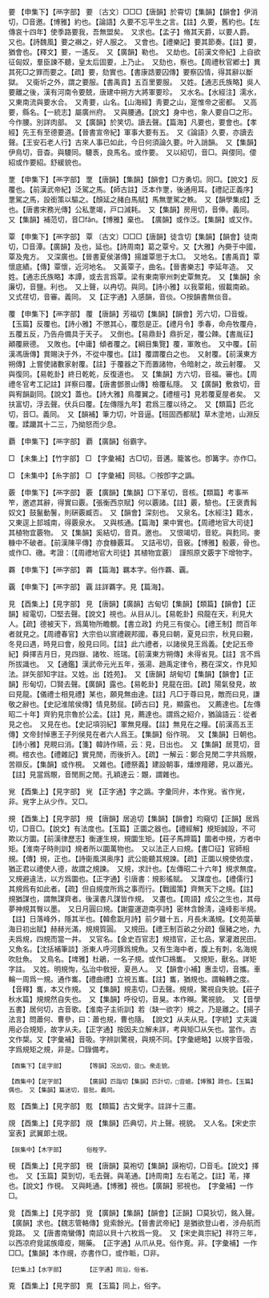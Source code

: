 <!-- { "loadSidebar": true } -->
要	【申集下】【襾字部】	要	〔古文〕□□□【唐韻】於霄切【集韻】【韻會】伊消切，□音邀。【博雅】約也。【論語】久要不忘平生之言。【註】久要，舊約也。【左傳哀十四年】使季路要我，吾無盟矣。　又求也。【孟子】脩其天爵，以要人爵。　又也。【詩魏風】要之襋之，好人服之。　又會也。【禮樂記】要其節奏。【註】要，猶會也。【釋文】要，一遙反。　又【廣韻】勒也。　又劫也。【前漢文帝紀】上自欲征匈奴，羣臣諫不聽，皇太后固要，上乃止。　又劾也，察也。【周禮秋官鄕士】異其死□之罪而要之。【疏】要，劾實也。【書康誥要囚傳】要察囚情，得其辭以斷獄。　又衞圻之外，謂之要服。【書禹貢】五百里要服。　又姓。【通志氏族略】吳人要離之後，漢有河南令要兢，唐建中朔方大將軍要珍。　又水名。【水經注】濡水，又東南流與要水合。　又靑要，山名。【山海經】靑要之山，寔惟帝之密都。　又高要，縣名。【一統志】屬廣州府。　又與腰通。【說文】身中也，象人要自□之形。今作腰。別詳肉部。　又【廣韻】於笑切。讀去聲。【篇海】凡要也，要會也。【孝經】先王有至德要道。【晉書宣帝紀】軍事大要有五。　又《論語》久要，亦讀去聲。【王安石老人行】古來人事已如此，今日何須論久要。叶入誚韻。　又【集韻】伊鳥切，音杳。與騕同。騕褭，良馬名。或作要。　又以紹切，音□。與偠同。偠紹或作要紹。舒緩貌也。

覂	【申集下】【襾字部】	覂	【唐韻】【集韻】【韻會】□方勇切。同□。【說文】反覆也。【前漢武帝紀】泛駕之馬。【師古註】泛本作覂，後通用耳。【禮記正義序】覂駕之馬，設銜策以驅之。【顏延之赭白馬賦】馬無覂駕之軼。　又【韻學集成】乏也。【唐書宋務光傳】公私覂竭，戸口減耗。　又【集韻】房用切，音俸。義同。　又【集韻】補范切，音□fǎn。【博雅】棄也。　【廣韻】或作泛。【集韻】或又作。

覃	【申集下】【襾字部】	覃	〔古文〕□□□【唐韻】徒含切【集韻】【韻會】徒南切，□音潭。【廣韻】及也，延也。【詩周南】葛之覃兮。又【大雅】內奰于中國，覃及鬼方。　又深廣也。【晉書夏侯湛傳】揚雄覃思于太□。　又地名。【書禹貢】覃懷底績。【傳】覃懷，近河地名。　又黃覃子，曲名。【晉書樂志】李延年造。　又姓。【通志氏族略】本譚，或去言爲覃。梁有東南寧州刺史覃無克。　又【集韻】余廉切，音鹽。利也。　又上聲，以冉切。與同。【詩小雅】以我覃耜，俶載南畝。　又式荏切，音審。義同。　又【正字通】入感韻，音倓。○按韻書無倓音。

覆	【申集下】【襾字部】	覆	【唐韻】芳福切【集韻】【韻會】芳六切，□音蝮。【玉篇】反覆也。【詩小雅】不懲其心，覆怨是正。【禮月令】季春，命舟牧覆舟，五覆五反，乃告舟備具于天子。　又倒也。【易鼎卦】鼎折足，覆公餗。【書胤征】顚覆厥德。　又敗也。【中庸】傾者覆之。【綱目集覽】覆，軍敗也。　又中覆。【前漢馮唐傳】賞賜決于外，不從中覆也。【註】覆謂覆白之也。　又射覆。【前漢東方朔傳】上嘗使諸數家射覆。【註】于覆器之下而置諸物，令暗射之，故云射覆。　又與復同。【易乾卦】終日乾乾，反復道也。　又【集韻】方六切，音福。審也。【周禮冬官考工記註】詳察曰覆。【唐書鄧景山傳】檢覆私隱。　又【廣韻】敷救切，音與宥韻副同。【說文】蓋也。【詩大雅】鳥覆翼之。【禮檀弓】見若覆夏屋者矣。　又扶富切，浮去聲。伏兵曰覆。【左傳隱九年】君爲三覆以待之。　又【類篇】匹北切，音□。義同。　又【韻補】筆力切，叶音逼。【班固西都賦】草木塗地，山淵反覆。蹂躪其十二三，乃拗怒而少息。

覇	【申集下】【襾字部】	覇	【廣韻】俗霸字。

□	【未集上】【竹字部】	□	【字彙補】古□切，音遘。籠笿也。卽篝字。亦作□。

□	【未集中】【糸字部】	□	【字彙補】同毯。◎按卽字之譌。

覈	【申集下】【襾字部】	覈	【廣韻】【集韻】□下革切，音核。【類篇】考事襾笮，邀遮其辭，得實曰覈。【張衡西京賦】何以覈諸。【註】覈，驗也。【王褒責髥奴文】鼓鬣動鬐，則硏覈臧否。　又【韻會】深刻也。　又泉名。【水經注】籍水，又東逕上邽城南，得覈泉水。　又與核通。【篇海】果中實也。【周禮地官大司徒】其植物宜覈物。　又【集韻】奚結切，音頁。邀也。　又恨竭切，音紇。與麧同。麥糠中不破者。【前漢陳平傳】亦食糠覈耳。　又詰弔切，音竅。【博雅】骰覈，骨也。　或作□、礉。考證：〔【周禮地官大司徒】其植物宜覈〕　謹照原文覈字下增物字。 

覉	【申集下】【襾字部】	覉	【篇海】羈本字。俗作覉、覊。

覊	【申集下】【襾字部】	覊	註詳覉字。見【篇海】。

見	【酉集上】【見字部】	見	【唐韻】【廣韻】古甸切【集韻】【類篇】【韻會】【正韻】經電切，□堅去聲。【說文】視也。从目从儿。【易乾卦】飛龍在天，利見大人。【疏】德被天下，爲萬物所瞻覩。【書立政】灼見三有俊心。【禮王制】問百年者就見之。【周禮春官】大宗伯以賔禮親邦國，春見曰朝，夏見曰宗，秋見曰覲，冬見曰遇，時見曰會，殷見曰同。【註】此六禮者，以諸侯見王爲義。【史記五帝紀】舜擇吉月日，見四嶽、諸牧、班瑞。【前漢東方朔傳】未得省見。【註】言不爲所拔識也。　又【通鑑】漢武帝元光五年，張湯、趙禹定律令，務在深文，作見知法。詳矢部知字註。又姓。出【姓苑】。　又【唐韻】胡甸切【集韻】【韻會】【正韻】形甸切，□賢去聲。【廣韻】露也。【易乾卦】見龍在田。【疏】陽氣發見，故曰見龍。【儀禮士相見禮】某也，願見無由達。【註】凡□于尊曰見，敵而曰見，謙敬之辭也。【史記淮隂侯傳】情見勢屈。【師古曰】見，顯露也。　又薦達也。【左傳昭二十年】齊豹見宗魯於公孟。【註】見，薦達也。謂爲之紹介，猶論語云：從者見之也。　又見在也。【史記項羽紀】軍無見糧。【註】無見在之糧。【前漢高五王傳】文帝封悼惠王子列侯見在者六人爲王。【集韻】俗作現。　又【集韻】日朝也。【詩小雅】見睍曰消。【箋】韓詩作曣，云：見，日出也。　又【集韻】居莧切，音襇。棺衣也。【禮雜記】實見閒，而後折入。【疏】一解云：鄭合見閒二字共爲覸，苦辯反。【集韻】或作梘。　又雜也。【禮祭義】建設朝事，燔燎羶薌，見以蕭光。【註】見當爲覸，音閒厠之閒。孔穎達云：覵，謂雜也。

覍	【酉集上】【見字部】	覍	【正字通】字之譌。字彙同弁，本作覍。省作覍，非。覍字上从少作。又□。

規	【酉集上】【見字部】	規	【唐韻】居追切【集韻】【韻會】均窺切【正韻】居爲切，□音□。【說文】有法度也。【玉篇】正圜之器也。【禮經解】規矩誠設，不可欺以方圜。【前漢律歷志】衡運生規，規圜生矩。【莊子馬蹄篇】圜者中規，方者中矩。【淮南子時則訓】規者所以圜萬物也。　又以法正人曰規。【書□征】官師相規。【傳】規，正也。【詩衞風淇奥序】武公能聽其規諫。【疏】正圜以規使依度，猶正君以禮使人德，故謂之規諫。　又規，求計也。【左傳昭二十六年】規求無度。　又規避違法，以方爲圜也。【正字通】引唐書：規影徭賦。　又謀度也。【禮儒行】其規爲有如此者。【疏】但自規度所爲之事而行。【戰國策】齊無天下之規。【註】規猶謀也，謂無謀齊者。後漢書凡謀皆作規。　又畫也。【周語】成公之生也，其母夢神規其臀以墨。　又日月圓曰規。【謝靈運遊南亭詩】密林含餘淸，遠峰影半規。【註】日落峰外，隱其半也。【韓愈翫月詩】前夕雖十五，月長未滿規。【文苑英華海日初出賦】赫赫光滿，規規質圓。　又規田。【禮王制百畝之分疏】偃豬之地，九夫爲規，四規而當一井。　又官名。【金史百官志】規措官，正七品，掌灌漑民田。　又魚名。【沈括補筆談】浙東人呼河豚爲規魚。又有生海中者，腹上有刺，名海規吹肚魚。　又鳥名。【埤雅】杜鵑，一名子規。或作□鳺巂。　又規矩，獸名。詳矩字註。　又姓。明規恂，弘治中敎授，夏邑人。　又【韻會小補】惠圭切，音攜。車輪一周爲一規。通作巂。【禮曲禮】立視五巂。【註】巂，猶規也。謂輪轉之度。【音釋】巂，本又作規。　又【集韻】規恚切，□去聲。規規，驚視自失貌。【莊子秋水篇】規規然自失也。　又【集韻】呼役切，音狊。本作瞁。驚視貌。　又【音學五書】居何切，古音歌。【淮南子主術訓】若（缺一欲字）規之，乃是離之。【揚子法言】問蕭何、曹參，曰：蕭也規，曹也隨。　【說文】从夫从見。【字統】丈夫識用必合規矩，故字从夫。【正字通】按因夫立解未詳，考與矩□从矢也。當作。古文作槼。又【字彙補】音吸。字辨訓驚視，與規不同。【字彙總略】以規字音吸，字爲規矩之規，非是。□錄備考。

	【酉集下】【辵字部】		【等韻】况出切，音□。衆走貌。

	【酉集中】【足字部】		【廣韻】匹詣切【集韻】匹計切，□音媲。【博雅】踦也。【玉篇】偶也。　又【集韻】篇迷切，音批。義同。

覐	【酉集上】【見字部】	覐	【類篇】古文覺字。註詳十三畫。

覑	【酉集上】【見字部】	覑	【集韻】匹典切，片上聲。視貌。　又人名。【宋史宗室表】武翼郞士覑。

	【辰集中】【木字部】		俗梐字。

覒	【酉集上】【見字部】	覒	【唐韻】莫袍切【集韻】謨袍切，□音毛。【說文】擇也。　又【玉篇】莫到切，毛去聲。與芼通。【詩周南】左右芼之。【註】芼，擇也。【說文】作覒。　又與眊通。【博雅】視也。【廣韻】邪視也。　【字彙補】一作□。

覓	【酉集上】【見字部】	覓	【廣韻】【集韻】【韻會】【正韻】□莫狄切，銘入聲。【廣韻】求也。【魏志管輅傳】覓索餘光。【晉書武帝紀】是猶欲登山者，涉舟航而覓路。　又【唐書南蠻傳】南詔以貝十六枚爲一覓。　又【宋史眞宗紀】祥符三年，以西凉府覓諾族瘴疫，賜藥。　【正字通】从爪从見。俗作覔。非。【字彙補】一作□□。【集韻】本作覛，亦書作□，或作眽，□非。

	【巳集上】【水字部】		【正字通】同沿，俗省。

覔	【酉集上】【見字部】	覔	【玉篇】同上，俗字。

